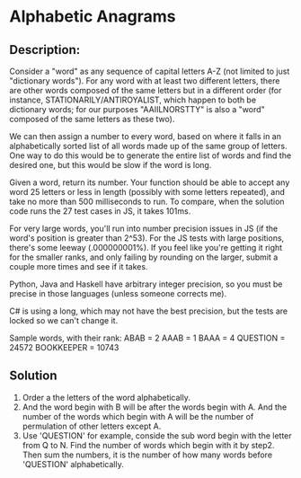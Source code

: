 # Alphabetic Anagrams

## Description:

Consider a "word" as any sequence of capital letters A-Z (not limited to just "dictionary words"). For any word with at least two different letters, there are other words composed of the same letters but in a different order (for instance, STATIONARILY/ANTIROYALIST, which happen to both be dictionary words; for our purposes "AAIILNORSTTY" is also a "word" composed of the same letters as these two).

We can then assign a number to every word, based on where it falls in an alphabetically sorted list of all words made up of the same group of letters. One way to do this would be to generate the entire list of words and find the desired one, but this would be slow if the word is long.

Given a word, return its number. Your function should be able to accept any word 25 letters or less in length (possibly with some letters repeated), and take no more than 500 milliseconds to run. To compare, when the solution code runs the 27 test cases in JS, it takes 101ms.

For very large words, you'll run into number precision issues in JS (if the word's position is greater than 2^53). For the JS tests with large positions, there's some leeway (.000000001%). If you feel like you're getting it right for the smaller ranks, and only failing by rounding on the larger, submit a couple more times and see if it takes.

Python, Java and Haskell have arbitrary integer precision, so you must be precise in those languages (unless someone corrects me).

C# is using a long, which may not have the best precision, but the tests are locked so we can't change it.

Sample words, with their rank:
ABAB = 2
AAAB = 1
BAAA = 4
QUESTION = 24572
BOOKKEEPER = 10743

## Solution
1. Order a the letters of the word alphabetically. 
2. And the word begin with B will be after the words begin with A. And the number of the words which begin with A will be the number of permulation of other letters except A.
3. Use 'QUESTION' for example, conside the sub word begin with the letter from Q to N. Find the number of words which begin with it by step2. Then sum the numbers, it is the number of how many words before 'QUESTION' alphabetically.
